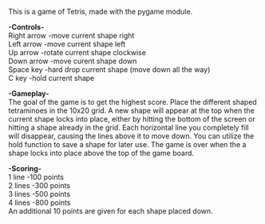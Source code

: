 This is a game of Tetris, made with the pygame module.

<b>-Controls-</b><br />
Right arrow -move current shape right<br />
Left arrow -move current shape left<br />
Up arrow -rotate current shape clockwise<br />
Down arrow -move curent shape down<br />
Space key -hard drop current shape (move down all the way)<br />
C key -hold current shape

<b>-Gameplay-</b><br />
The goal of the game is to get the highest score.
Place the different shaped tetraminoes in the 10x20 grid.
A new shape will appear at the top when the current shape locks into place, either by hitting the bottom of the screen or hitting a shape already in the grid.
Each horizontal line you completely fill will disappear, causing the lines above it to move down.
You can utilize the hold function to save a shape for later use.
The game is over when the a shape locks into place above the top of the game board.

<b>-Scoring-</b><br />
1 line -100 points<br />
2 lines -300 points<br />
3 lines -500 points<br />
4 lines -800 points<br />
An additional 10 points are given for each shape placed down.
